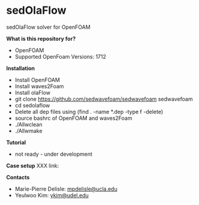 # sedOlaFlow
sedOlaFlow solver for OpenFOAM

**What is this repository for?**
* OpenFOAM
* Supported OpenFoam Versions: 1712

**Installation**

* Install OpenFOAM
* Install waves2Foam
* Install olaFlow
* git clone https://github.com/sedwavefoam/sedwavefoam sedwavefoam
* cd sedolaflow
* Delete all dep files using (find . -name *.dep -type f -delete)
* source bashrc of OpenFOAM and waves2Foam
* ./Allwclean
* ./Allwmake

**Tutorial**
* not ready - under development

**Case setup**
XXX
link:

**Contacts**
* Marie-Pierre Delisle: mpdelisle@ucla.edu
* Yeulwoo Kim: ykim@udel.edu
